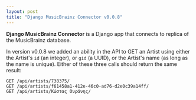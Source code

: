 ```yaml
---
layout: post
title: "Django MusicBrainz Connector v0.0.8"
---
```


**Django MusicBrainz Connector** is a Django app that connects to replica of the MusicBrainz database.

In version v0.0.8 we added an ability in the API to GET an Artist using either the Artist's `id` (an integer), or `gid`
(a UUID), or the Artist's name (as long as the name is unique). Either of these three calls should return the same
result:

```
GET /api/artists/738375/
GET /api/artists/f61458a1-412e-46c0-ad76-d2e0c39a14ff/
GET /api/artists/Κώστας Ουράνης/
```
